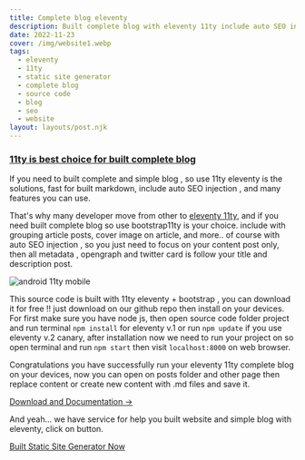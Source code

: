 ```yaml
---
title: Complete blog eleventy
description: Built complete blog with eleventy 11ty include auto SEO injection make your website powerfull.
date: 2022-11-23
cover: /img/website1.webp
tags:
  - eleventy
  - 11ty
  - static site generator
  - complete blog
  - source code
  - blog
  - seo
  - website
layout: layouts/post.njk
---
```


### [11ty is best choice for built complete blog]({{page.url}})

If you need to built complete and simple blog , so use 11ty eleventy is the solutions, fast for built markdown, include auto SEO injection , and many features you can use.

That's why many developer move from other to [eleventy 11ty](https://11ty.dev), and if you need built complete blog so use bootstrap11ty is your choice. include with grouping article posts, cover image on article, and more.. of course with auto SEO injection , so you just need to focus on your content post only, then all metadata , opengraph and twitter card is follow your title and description post.

![android 11ty mobile](/img/bootstrap11tyblog.webp)

This source code is built with 11ty eleventy + bootstrap , you can download it for free !! just download on our github repo then install on your devices. For first make sure you have node js, then open source code folder project and run terminal `npm install` for eleventy v.1 or run `npm update` if you use eleventy v.2 canary, after installation now we need to run your project on so open terminal and run `npm start` then visit `localhost:8000` on web browser.

Congratulations you have successfully run your eleventy 11ty complete blog on your devices, now you can open on posts folder and other page then replace content or create new content with .md files and save it.

[Download and Documentation  →](https://www.hockeycomputindo.com/2022/03/eleventy-bootstrap-web-template-seo.html)

And yeah... we have service for help you built website and simple blog with eleventy, click on button.

<a href="https://www.fiverr.com/creativitas/design-your-modern-website-using-jekyll" class="btn btn-dark black text-white">Built Static Site Generator Now</a>

